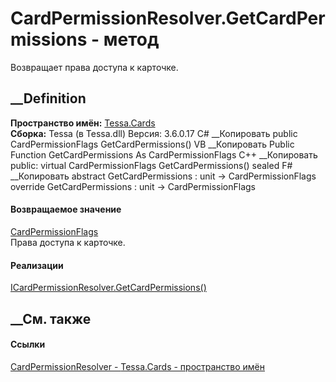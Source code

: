 # CardPermissionResolver.GetCardPermissions - метод
Возвращает права доступа к карточке.
## __Definition
 **Пространство имён:** [Tessa.Cards](N_Tessa_Cards.htm)  
 **Сборка:** Tessa (в Tessa.dll) Версия: 3.6.0.17
C# __Копировать
     public CardPermissionFlags GetCardPermissions()
VB __Копировать
     Public Function GetCardPermissions As CardPermissionFlags
C++ __Копировать
     public:
    virtual CardPermissionFlags GetCardPermissions() sealed
F# __Копировать
     abstract GetCardPermissions : unit -> CardPermissionFlags 
    override GetCardPermissions : unit -> CardPermissionFlags 
#### Возвращаемое значение
[CardPermissionFlags](T_Tessa_Cards_CardPermissionFlags.htm)  
Права доступа к карточке.
#### Реализации
[ICardPermissionResolver.GetCardPermissions()](M_Tessa_Cards_ICardPermissionResolver_GetCardPermissions.htm)  
##  __См. также
#### Ссылки
[CardPermissionResolver - ](T_Tessa_Cards_CardPermissionResolver.htm)
[Tessa.Cards - пространство имён](N_Tessa_Cards.htm)
